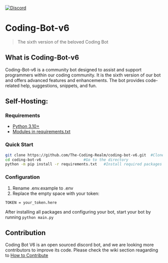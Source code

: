 
<a href="https://discord.gg/8rxZVWdcze">
    <img src="https://img.shields.io/discord/681882711945641997?color=7289DA&label=Join our server&logo=discord&style=for-the-badge" alt="Discord">
</a>

# Coding-Bot-v6

> The sixth version of the beloved Coding Bot

## What is Coding-Bot-v6

Coding-Bot-v6 is a community bot designed to assist and support programmers within our coding community. It is the sixth version of our bot and offers advanced features and enhancements. The bot provides code-related help, suggestions, snippets, and fun.


## Self-Hosting: 
### Requirements
* [Python 3.10+](https://www.python.org/downloads/)
* [Modules in requirements.txt](https://github.com/The-Coding-Realm/coding-bot-v6/blob/master/requirements.txt)

### Quick Start
```sh
git clone https://github.com/The-Coding-Realm/coding-bot-v6.git  #Clone the repository
cd coding-bot-v6                   #Go to the directory
python -m pip install -r requirements.txt   #Install required packages
```

### Configuration
1. Rename .env.example to .env
2. Replace the empty space with your token:
```
TOKEN = your_token.here
```


After installing all packages and configuring your bot, start your bot by running `python main.py`


## Contribution
Coding Bot V6 is an open sourced discord bot, and we are looking more contributors to improve its code. Please check the wiki section reagarding to [How to Contribute](https://github.com/The-Coding-Realm/coding-bot-v6/wiki/How-To-Contribute)
